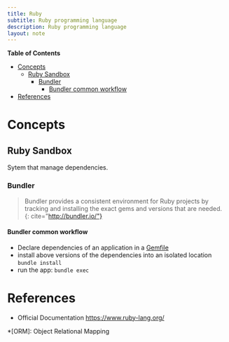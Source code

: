 ```yaml
---
title: Ruby
subtitle: Ruby programming language
description: Ruby programming language
layout: note
---
```


<!-- markdown-toc start - Don't edit this section. Run M-x markdown-toc-generate-toc again -->
**Table of Contents**

- [Concepts](#concepts)
    - [Ruby Sandbox](#ruby-sandbox)
        - [Bundler](#bundler)
            - [Bundler common workflow](#bundler-common-workflow)
- [References](#references)

<!-- markdown-toc end -->

# Concepts

## Ruby Sandbox

Sytem that manage dependencies.

### Bundler

> Bundler provides a consistent environment for Ruby projects by tracking and installing the exact gems and versions that are needed. 
{: cite="http://bundler.io/"}

#### Bundler common workflow

+ Declare dependencies of an application in a [Gemfile](http://bundler.io/gemfile.html)
+ install above versions of the dependencies into an isolated location `bundle install`
+ run the app: `bundle exec`

References
==========

+ Official Documentation <https://www.ruby-lang.org/>

*[ORM]: Object Relational Mapping
